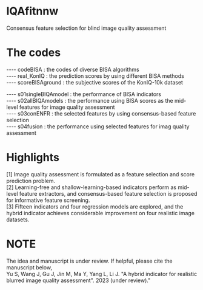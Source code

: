 
# IQAfitnnw
Consensus feature selection for blind image quality assessment


# The codes

  ---- codeBISA : the codes of diverse BISA algorithms  
  ---- real_KonIQ : the prediction scores by using different BISA methods  
  ---- scoreBISAground : the subjective scores of the KonIQ-10k dataset  

  ---- s01singleBIQAmodel : the performance of BISA indicators  
  ---- s02allBIQAmodels : the performance using BISA scores as the mid-level features for image quality assessment  
  ---- s03conENFR : the selected features by using consensus-based feature selection  
  ---- s04fusion : the performance using selected features for imag quality assessment  

# Highlights
  [1] Image quality assessment is formulated as a feature selection and score prediction problem.   
  [2] Learning-free and shallow-learning-based indicators perform as mid-level feature extractors, and consensus-based feature selection is proposed for informative feature screening.  
  [3] Fifteen indicators and four regression models are explored, and the hybrid indicator achieves considerable improvement on four realistic image datasets.  

# NOTE
  The idea and manuscript is under review. If helpful, please cite the manuscript below,      
        Yu S, Wang J, Gu J, Jin M, Ma Y, Yang L, Li J. "A hybrid indicator for realistic blurred image quality assessment". 2023 (under review)."  
